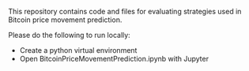 This repository contains code and files for evaluating strategies used in Bitcoin price movement prediction.

Please do the following to run locally:
* Create a python virtual environment
* Open BitcoinPriceMovementPrediction.ipynb with Jupyter
